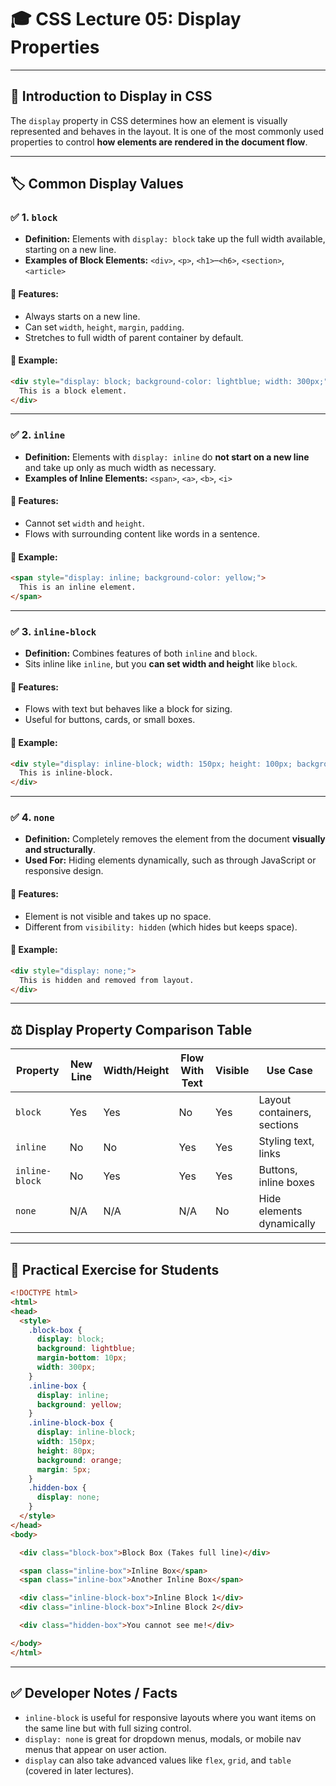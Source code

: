 
# 🎓 **CSS Lecture 05: Display Properties**

---

## 📖 **Introduction to Display in CSS**

The `display` property in CSS determines how an element is visually represented and behaves in the layout. It is one of the most commonly used properties to control **how elements are rendered in the document flow**.

---

## 🏷️ **Common Display Values**

### ✅ 1. `block`

* **Definition:** Elements with `display: block` take up the full width available, starting on a new line.
* **Examples of Block Elements:** `<div>`, `<p>`, `<h1>`–`<h6>`, `<section>`, `<article>`

#### 🧠 Features:

* Always starts on a new line.
* Can set `width`, `height`, `margin`, `padding`.
* Stretches to full width of parent container by default.

#### 🧪 Example:

```html
<div style="display: block; background-color: lightblue; width: 300px;">
  This is a block element.
</div>
```

---

### ✅ 2. `inline`

* **Definition:** Elements with `display: inline` do **not start on a new line** and take up only as much width as necessary.
* **Examples of Inline Elements:** `<span>`, `<a>`, `<b>`, `<i>`

#### 🧠 Features:

* Cannot set `width` and `height`.
* Flows with surrounding content like words in a sentence.

#### 🧪 Example:

```html
<span style="display: inline; background-color: yellow;">
  This is an inline element.
</span>
```

---

### ✅ 3. `inline-block`

* **Definition:** Combines features of both `inline` and `block`.
* Sits inline like `inline`, but you **can set width and height** like `block`.

#### 🧠 Features:

* Flows with text but behaves like a block for sizing.
* Useful for buttons, cards, or small boxes.

#### 🧪 Example:

```html
<div style="display: inline-block; width: 150px; height: 100px; background-color: orange; margin: 5px;">
  This is inline-block.
</div>
```

---

### ✅ 4. `none`

* **Definition:** Completely removes the element from the document **visually and structurally**.
* **Used For:** Hiding elements dynamically, such as through JavaScript or responsive design.

#### 🧠 Features:

* Element is not visible and takes up no space.
* Different from `visibility: hidden` (which hides but keeps space).

#### 🧪 Example:

```html
<div style="display: none;">
  This is hidden and removed from layout.
</div>
```

---

## ⚖️ **Display Property Comparison Table**

| Property       | New Line | Width/Height | Flow With Text | Visible | Use Case                    |
| -------------- | -------- | ------------ | -------------- | ------- | --------------------------- |
| `block`        | Yes      | Yes          | No             | Yes     | Layout containers, sections |
| `inline`       | No       | No           | Yes            | Yes     | Styling text, links         |
| `inline-block` | No       | Yes          | Yes            | Yes     | Buttons, inline boxes       |
| `none`         | N/A      | N/A          | N/A            | No      | Hide elements dynamically   |

---

## 🧪 Practical Exercise for Students

```html
<!DOCTYPE html>
<html>
<head>
  <style>
    .block-box {
      display: block;
      background: lightblue;
      margin-bottom: 10px;
      width: 300px;
    }
    .inline-box {
      display: inline;
      background: yellow;
    }
    .inline-block-box {
      display: inline-block;
      width: 150px;
      height: 80px;
      background: orange;
      margin: 5px;
    }
    .hidden-box {
      display: none;
    }
  </style>
</head>
<body>

  <div class="block-box">Block Box (Takes full line)</div>

  <span class="inline-box">Inline Box</span>
  <span class="inline-box">Another Inline Box</span>

  <div class="inline-block-box">Inline Block 1</div>
  <div class="inline-block-box">Inline Block 2</div>

  <div class="hidden-box">You cannot see me!</div>

</body>
</html>
```

---

## ✅ Developer Notes / Facts

* `inline-block` is useful for responsive layouts where you want items on the same line but with full sizing control.
* `display: none` is great for dropdown menus, modals, or mobile nav menus that appear on user action.
* `display` can also take advanced values like `flex`, `grid`, and `table` (covered in later lectures).
